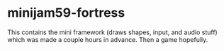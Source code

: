 # minijam59-fortress
This contains the mini framework (draws shapes, input, and audio stuff) which was made a couple hours in advance. Then a game hopefully.
